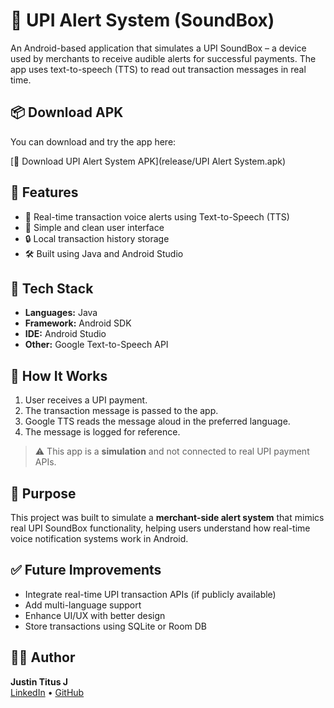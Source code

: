 # 📢 UPI Alert System (SoundBox)

An Android-based application that simulates a UPI SoundBox – a device used by merchants to receive audible alerts for successful payments. The app uses text-to-speech (TTS) to read out transaction messages in real time.

## 📦 Download APK

You can download and try the app here:

[📲 Download UPI Alert System APK](release/UPI Alert System.apk)

## 🚀 Features

- 🎤 Real-time transaction voice alerts using Text-to-Speech (TTS)
- 📱 Simple and clean user interface
- 🔒 Local transaction history storage
- 🛠️ Built using Java and Android Studio

## 🧰 Tech Stack

- **Languages:** Java  
- **Framework:** Android SDK  
- **IDE:** Android Studio  
- **Other:** Google Text-to-Speech API

## 🧠 How It Works

1. User receives a UPI payment.
2. The transaction message is passed to the app.
3. Google TTS reads the message aloud in the preferred language.
4. The message is logged for reference.

> ⚠️ This app is a **simulation** and not connected to real UPI payment APIs.

## 🎯 Purpose

This project was built to simulate a **merchant-side alert system** that mimics real UPI SoundBox functionality, helping users understand how real-time voice notification systems work in Android.

## ✅ Future Improvements

- Integrate real-time UPI transaction APIs (if publicly available)
- Add multi-language support
- Enhance UI/UX with better design
- Store transactions using SQLite or Room DB

## 🧑‍💻 Author

**Justin Titus J**  
[LinkedIn](https://www.linkedin.com/in/justin-titus-j) • [GitHub](https://github.com/Justin-Titus)
